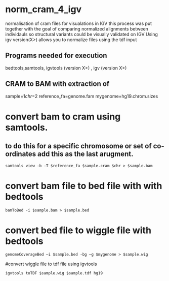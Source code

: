 
# norm_cram_4_igv
normalisation of cram files for visualations in IGV
this process was put together with the goal of comparing normalized alignments between individauls so structural variants  could be visually validated on IGV
Using igv version(X>) allows you to normalize files using the tdf input


## Programs needed for execution
bedtools,samtools, igvtools (version X>) , igv (version X>)


## CRAM to BAM with extraction of

sample=$1
chr=$2
reference_fa=genome.fam
mygenome=hg19.chrom.sizes

# convert bam to cram using samtools.
## to do this for a specific chromosome or set of co-ordinates add this as the last arugment. 

```
samtools view -b -T $reference_fa $sample.cram $chr > $sample.bam
```

# convert bam file to bed file with with bedtools
```
bamToBed -i $sample.bam > $sample.bed
```

# convert bed file to wiggle file with bedtools
```
genomeCoverageBed –i $sample.bed -bg –g $mygenome > $sample.wig
```

#convert wiggle file to tdf file using igvtools
```
igvtools toTDF $sample.wig $sample.tdf hg19
```
